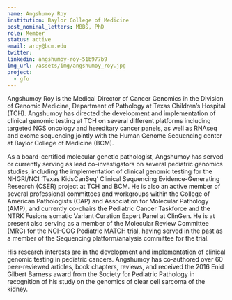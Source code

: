 ```yaml
---
name: Angshumoy Roy
institution: Baylor College of Medicine
post_nominal_letters: MBBS, PhD
role: Member
status: active
email: aroy@bcm.edu
twitter:
linkedin: angshumoy-roy-51b977b9
img_url: /assets/img/angshumoy_roy.jpg
project:
  - gfo
---
```

Angshumoy Roy is the Medical Director of Cancer Genomics in the Division of Genomic Medicine, Department of Pathology at Texas Children’s Hospital (TCH). Angshumoy has directed the development and implementation of clinical genomic testing at TCH on several different platforms including targeted NGS oncology and hereditary cancer panels, as well as RNAseq and exome sequencing jointly with the Human Genome Sequencing center at Baylor College of Medicine (BCM).


As a board-certified molecular genetic pathologist, Angshumoy has served or currently serving as lead co-investigators on several pediatric genomics studies, including the implementation of clinical genomic testing for the NHGRI/NCI ‘Texas KidsCanSeq’ Clinical Sequencing Evidence-Generating Research (CSER) project at TCH and BCM. He is also an active member of several professional committees and workgroups within the College of American Pathologists (CAP) and Association for Molecular Pathology (AMP), and currently co-chairs the Pediatric Cancer Taskforce and the NTRK Fusions somatic Variant Curation Expert Panel at ClinGen. He is at present also serving as a member of the Molecular Review Committee (MRC) for the NCI-COG Pediatric MATCH trial, having served in the past as a member of the Sequencing platform/analysis committee for the trial.

His research interests are in the development and implementation of clinical genomic testing in pediatric cancers. Angshumoy has co-authored over 60 peer-reviewed articles, book chapters, reviews, and received the 2016 Enid Gilbert Barness award from the Society for Pediatric Pathology in recognition of his study on the genomics of clear cell sarcoma of the kidney.






